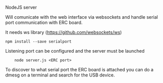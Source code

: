 NodeJS server

Will comunicate with the web interface via websockets
and handle serial port communication with ERC board.

It needs ws library (https://github.com/websockets/ws)
    
    npm install --save serialport
    
 Listening port can be configured and the server must be launched

        node server.js <ERC port>


To discover to what serial port the ERC board is attached you can do a dmesg
on a terminal and search for the USB device.